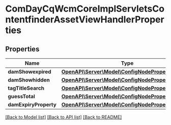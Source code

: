 # ComDayCqWcmCoreImplServletsContentfinderAssetViewHandlerProperties

## Properties
Name | Type | Description | Notes
------------ | ------------- | ------------- | -------------
**damShowexpired** | [**OpenAPI\Server\Model\ConfigNodePropertyBoolean**](ConfigNodePropertyBoolean.md) |  | [optional] 
**damShowhidden** | [**OpenAPI\Server\Model\ConfigNodePropertyBoolean**](ConfigNodePropertyBoolean.md) |  | [optional] 
**tagTitleSearch** | [**OpenAPI\Server\Model\ConfigNodePropertyBoolean**](ConfigNodePropertyBoolean.md) |  | [optional] 
**guessTotal** | [**OpenAPI\Server\Model\ConfigNodePropertyString**](ConfigNodePropertyString.md) |  | [optional] 
**damExpiryProperty** | [**OpenAPI\Server\Model\ConfigNodePropertyString**](ConfigNodePropertyString.md) |  | [optional] 

[[Back to Model list]](../README.md#documentation-for-models) [[Back to API list]](../README.md#documentation-for-api-endpoints) [[Back to README]](../README.md)


